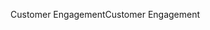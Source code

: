 <span data-ttu-id="0586d-101">Customer Engagement</span><span class="sxs-lookup"><span data-stu-id="0586d-101">Customer Engagement</span></span>